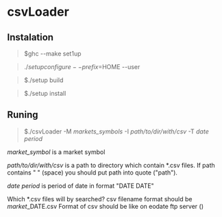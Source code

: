 csvLoader
======

Instalation
-----------
> $ghc --make set1up

> $./setup configure --prefix=$HOME --user

> $./setup build

> $./setup install

Runing
------

> $./csvLoader -M *markets_symbols* -I *path/to/dir/with/csv* -T *date period* 

 *market_symbol* is a market symbol

 *path/to/dir/with/csv* is a path to directory which contain *.csv files.
If path contains " " (space) you should put path into quote ("path").

 *date period* is period of date in format "DATE DATE"

  Which *.csv files will by searched? csv filename format should be *market*_DATE.csv
  Format of csv should be like on eodate ftp server ()